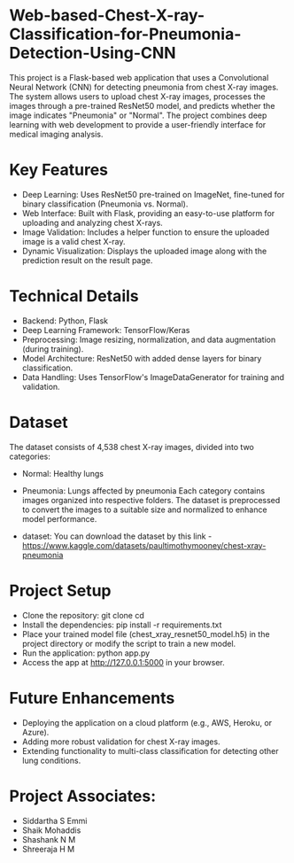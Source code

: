# Web-based-Chest-X-ray-Classification-for-Pneumonia-Detection-Using-CNN
This project is a Flask-based web application that uses a Convolutional Neural Network (CNN) for detecting pneumonia from chest X-ray images. The system allows users to upload chest X-ray images, processes the images through a pre-trained ResNet50 model, and predicts whether the image indicates "Pneumonia" or "Normal". The project combines deep learning with web development to provide a user-friendly interface for medical imaging analysis.

# Key Features
* Deep Learning: Uses ResNet50 pre-trained on ImageNet, fine-tuned for binary classification (Pneumonia vs. Normal).
* Web Interface: Built with Flask, providing an easy-to-use platform for uploading and analyzing chest X-rays.
* Image Validation: Includes a helper function to ensure the uploaded image is a valid chest X-ray.
* Dynamic Visualization: Displays the uploaded image along with the prediction result on the result page.

# Technical Details
* Backend: Python, Flask
* Deep Learning Framework: TensorFlow/Keras
* Preprocessing: Image resizing, normalization, and data augmentation (during training).
* Model Architecture: ResNet50 with added dense layers for binary classification.
* Data Handling: Uses TensorFlow's ImageDataGenerator for training and validation.

# Dataset
The dataset consists of 4,538 chest X-ray images, divided into two categories:

* Normal: Healthy lungs
* Pneumonia: Lungs affected by pneumonia
Each category contains images organized into respective folders. The dataset is preprocessed to convert the images to a suitable size and normalized to enhance model performance.

* dataset: You can download the dataset by this link - https://www.kaggle.com/datasets/paultimothymooney/chest-xray-pneumonia

# Project Setup
* Clone the repository:
        git clone <repository-link>
        cd <repository-name>
* Install the dependencies:
        pip install -r requirements.txt
* Place your trained model file (chest_xray_resnet50_model.h5) in the project directory or modify the script to train a new model.
* Run the application:
        python app.py
* Access the app at http://127.0.0.1:5000 in your browser.

# Future Enhancements
* Deploying the application on a cloud platform (e.g., AWS, Heroku, or Azure).
* Adding more robust validation for chest X-ray images.
* Extending functionality to multi-class classification for detecting other lung conditions.

# Project Associates:
* Siddartha S Emmi
* Shaik Mohaddis
* Shashank N M
* Shreeraja H M
